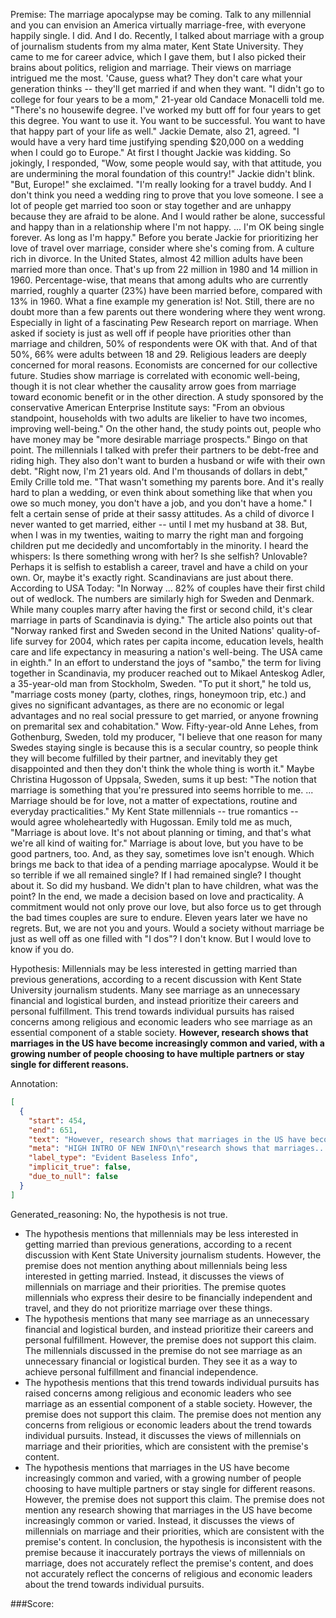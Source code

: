 
Premise:
The marriage apocalypse may be coming. Talk to any millennial and you can envision an America virtually marriage-free, with everyone happily single. I did. And I do. Recently, I talked about marriage with a group of journalism students from my alma mater, Kent State University. They came to me for career advice, which I gave them, but I also picked their brains about politics, religion and marriage. Their views on marriage intrigued me the most. 'Cause, guess what? They don't care what your generation thinks -- they'll get married if and when they want. "I didn't go to college for four years to be a mom," 21-year old Candace Monacelli told me. "There's no housewife degree. I've worked my butt off for four years to get this degree. You want to use it. You want to be successful. You want to have that happy part of your life as well." Jackie Demate, also 21, agreed. "I would have a very hard time justifying spending $20,000 on a wedding when I could go to Europe." At first I thought Jackie was kidding. So jokingly, I responded, "Wow, some people would say, with that attitude, you are undermining the moral foundation of this country!" Jackie didn't blink. "But, Europe!" she exclaimed. "I'm really looking for a travel buddy. And I don't think you need a wedding ring to prove that you love someone. I see a lot of people get married too soon or stay together and are unhappy because they are afraid to be alone. And I would rather be alone, successful and happy than in a relationship where I'm not happy. ... I'm OK being single forever. As long as I'm happy." Before you berate Jackie for prioritizing her love of travel over marriage, consider where she's coming from. A culture rich in divorce. In the United States, almost 42 million adults have been married more than once. That's up from 22 million in 1980 and 14 million in 1960. Percentage-wise, that means that among adults who are currently married, roughly a quarter (23%) have been married before, compared with 13% in 1960. What a fine example my generation is! Not. Still, there are no doubt more than a few parents out there wondering where they went wrong. Especially in light of a fascinating Pew Research report on marriage. When asked if society is just as well off if people have priorities other than marriage and children, 50% of respondents were OK with that. And of that 50%, 66% were adults between 18 and 29. Religious leaders are deeply concerned for moral reasons. Economists are concerned for our collective future. Studies show marriage is correlated with economic well-being, though it is not clear whether the causality arrow goes from marriage toward economic benefit or in the other direction. A study sponsored by the conservative American Enterprise Institute says:  "From an obvious standpoint, households with two adults are likelier to have two incomes, improving well-being." On the other hand, the study points out, people who have money may be "more desirable marriage prospects." Bingo on that point. The millennials I talked with prefer their partners to be debt-free and riding high. They also don't want to burden a husband or wife with their own debt. "Right now, I'm 21 years old. And I'm thousands of dollars in debt," Emily Crille told me. "That wasn't something my parents bore. And it's really hard to plan a wedding, or even think about something like that when you owe so much money, you don't have a job, and you don't have a home." I felt a certain sense of pride at their sassy attitudes. As a child of divorce I never wanted to get married, either -- until I met my husband at 38. But, when I was in my twenties, waiting to marry the right man and forgoing children put me decidedly and uncomfortably in the minority. I heard the whispers: Is there something wrong with her? Is she selfish? Unlovable? Perhaps it is selfish to establish a career, travel and have a child on your own. Or, maybe it's exactly right. Scandinavians are just about there. According to USA Today: "In Norway ... 82% of couples have their first child out of wedlock. The numbers are similarly high for Sweden and Denmark. While many couples marry after having the first or second child, it's clear marriage in parts of Scandinavia is dying." The article also points out that "Norway ranked first and Sweden second in the United Nations' quality-of-life survey for 2004, which rates per capita income, education levels, health care and life expectancy in measuring a nation's well-being. The USA came in eighth." In an effort to understand the joys of "sambo," the term for living together in Scandinavia, my producer reached out to Mikael Anteskog Adler, a 35-year-old man from Stockholm, Sweden. "To put it short," he told us, "marriage costs money (party, clothes, rings, honeymoon trip, etc.) and gives no significant advantages, as there are no economic or legal advantages and no real social pressure to get married, or anyone frowning on premarital sex and cohabitation." Wow. Fifty-year-old Anne Lehes, from Gothenburg, Sweden, told my producer, "I believe that one reason for many Swedes staying single is because this is a secular country, so people think they will become fulfilled by their partner, and inevitably they get disappointed and then they don't think the whole thing is worth it." Maybe Christina Hugosson of Uppsala, Sweden, sums it up best: "The notion that marriage is something that you're pressured into seems horrible to me. ... Marriage should be for love, not a matter of expectations, routine and everyday practicalities." My Kent State millennials -- true romantics -- would agree wholeheartedly with Hugossan. Emily told me as much, "Marriage is about love. It's not about planning or timing, and that's what we're all kind of waiting for." Marriage is about love, but you have to be good partners, too. And, as they say, sometimes love isn't enough. Which brings me back to that idea of a pending marriage apocalypse. Would it be so terrible if we all remained single? If I had remained single? I thought about it. So did my husband. We didn't plan to have children, what was the point? In the end, we made a decision based on love and practicality. A commitment would not only prove our love, but also force us to get through the bad times couples are sure to endure. Eleven years later we have no regrets. But, we are not you and yours. Would a society without marriage be just as well off as one filled with "I dos"? I don't know. But I would love to know if you do.


Hypothesis:
Millennials may be less interested in getting married than previous generations, according to a recent discussion with Kent State University journalism students. Many see marriage as an unnecessary financial and logistical burden, and instead prioritize their careers and personal fulfillment. This trend towards individual pursuits has raised concerns among religious and economic leaders who see marriage as an essential component of a stable society. **However, research shows that marriages in the US have become increasingly common and varied, with a growing number of people choosing to have multiple partners or stay single for different reasons.**

Annotation:
```json
[
  {
    "start": 454,
    "end": 651,
    "text": "However, research shows that marriages in the US have become increasingly common and varied, with a growing number of people choosing to have multiple partners or stay single for different reasons.",
    "meta": "HIGH INTRO OF NEW INFO\n\"research shows that marriages... stay single for different reasons\" is not mentioned in the original source.",
    "label_type": "Evident Baseless Info",
    "implicit_true": false,
    "due_to_null": false
  }
]
```

Generated_reasoning:
No, the hypothesis is not true. 
- The hypothesis mentions that millennials may be less interested in getting married than previous generations, according to a recent discussion with Kent State University journalism students. However, the premise does not mention anything about millennials being less interested in getting married. Instead, it discusses the views of millennials on marriage and their priorities. The premise quotes millennials who express their desire to be financially independent and travel, and they do not prioritize marriage over these things. 
- The hypothesis mentions that many see marriage as an unnecessary financial and logistical burden, and instead prioritize their careers and personal fulfillment. However, the premise does not support this claim. The millennials discussed in the premise do not see marriage as an unnecessary financial or logistical burden. They see it as a way to achieve personal fulfillment and financial independence. 
- The hypothesis mentions that this trend towards individual pursuits has raised concerns among religious and economic leaders who see marriage as an essential component of a stable society. However, the premise does not support this claim. The premise does not mention any concerns from religious or economic leaders about the trend towards individual pursuits. Instead, it discusses the views of millennials on marriage and their priorities, which are consistent with the premise's content. 
- The hypothesis mentions that marriages in the US have become increasingly common and varied, with a growing number of people choosing to have multiple partners or stay single for different reasons. However, the premise does not support this claim. The premise does not mention any research showing that marriages in the US have become increasingly common or varied. Instead, it discusses the views of millennials on marriage and their priorities, which are consistent with the premise's content. In conclusion, the hypothesis is inconsistent with the premise because it inaccurately portrays the views of millennials on marriage, does not accurately reflect the premise's content, and does not accurately reflect the concerns of religious and economic leaders about the trend towards individual pursuits.

###Score:
